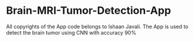 # Brain-MRI-Tumor-Detection-App
All copyrights of the App code belongs to Ishaan Javali.
The App is used to detect the brain tumor using CNN with accuracy 90% 
